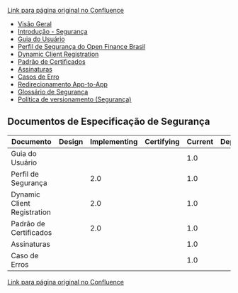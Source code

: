 [Link para página original no Confluence](https://openfinancebrasil.atlassian.net/wiki/spaces/OF/pages/240648193)

- [Visão Geral](../../../OF/Open%20Finance%20Brasil/Seguran%c3%a7a/Vis%c3%a3o%20Geral/index)
- [Introdução - Segurança](../../../OF/Open%20Finance%20Brasil/Seguran%c3%a7a/Introdu%c3%a7%c3%a3o%20-%20Seguran%c3%a7a/index)
- [Guia do Usuário](../../../OF/Open%20Finance%20Brasil/Seguran%c3%a7a/Guia%20do%20Usu%c3%a1rio/index)
- [Perfil de Segurança do Open Finance Brasil](../../../OF/Open%20Finance%20Brasil/Seguran%c3%a7a/Perfil%20de%20Seguran%c3%a7a%20do%20Open%20Finance%20Brasil/index)
- [Dynamic Client Registration](../../../OF/Open%20Finance%20Brasil/Seguran%c3%a7a/Dynamic%20Client%20Registration/index)
- [Padrão de Certificados](/wiki/spaces/OF/pages/240649793)
- [Assinaturas](../../../OF/Open%20Finance%20Brasil/Seguran%c3%a7a/Assinaturas/index)
- [Casos de Erro](../../../OF/Open%20Finance%20Brasil/Seguran%c3%a7a/Casos%20de%20Erro/index)
- [Redirecionamento App-to-App](../../../OF/Open%20Finance%20Brasil/Seguran%c3%a7a/Redirecionamento%20App-to-App/index)
- [Glossário de Segurança](../../../OF/Open%20Finance%20Brasil/Seguran%c3%a7a/Gloss%c3%a1rio%20de%20Seguran%c3%a7a/index)
- [Política de versionamento (Segurança)](../../../OF/Open%20Finance%20Brasil/Seguran%c3%a7a/Pol%c3%adtica%20de%20versionamento%20%28Seguran%c3%a7a%29/index)

## Documentos de Especificação de Segurança

| **Documento** | **Design** | **Implementing** | **Certifying** | **Current** | **Deprecated** | **Retired** |
| --- | --- | --- | --- | --- | --- | --- |
| Guia do Usuário |  |  |  | 1.0 |  |  |
| Perfil de Segurança |  | 2.0 |  | 1.0 |  |  |
| Dynamic Client Registration |  | 2.0 |  | 1.0 |  |  |
| Padrão de Certificados |  | 2.0 |  | 1.0 |  |  |
| Assinaturas |  |  |  | 1.0 |  |  |
| Caso de Erros |  |  |  | 1.0 |  |  |

[Link para página original no Confluence](https://openfinancebrasil.atlassian.net/wiki/spaces/OF/pages/240648193)